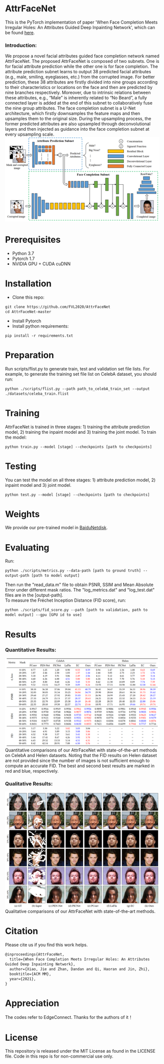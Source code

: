 # AttrFaceNet
This is the PyTorch implementation of paper 'When Face Completion Meets Irregular Holes: An Attributes Guided Deep Inpainting Network', which can be found [here](https://dl.acm.org/doi/abs/10.1145/3474085.3475466).
### Introduction:
We propose a novel facial attributes guided face completion network named AttrFaceNet. The proposed AttrFaceNet is composed of two subnets. One is for facial attribute prediction while the other one is for face completion. The attribute prediction subnet learns to output 38 predicted facial attributes (e.g., male, smiling, eyeglasses, etc.) from the corrupted image. For better prediction, these 38 attributes are firstly divided into nine groups according to their characteristics or locations on the face and then are predicted by nine branches respectively. Moreover, due to intrinsic relations between these attributes, e.g.,
“Male” is inherently related to “No Beard”, a fully connected layer is added at the end of this subnet to collaboratively fuse the nine group attributes. The face completion subnet is a U-Net architecture, which firstly downsamples the feature maps and then upsamples them to the original size. During the upsampling process, the former predicted attributes are also upsampled through deconvolutional layers and then injected as guidance into the face completion subnet at every upsampling scale.
![framework](https://raw.githubusercontent.com/FVL2020/AttrFaceNet/main/figs/framework.png)  
# Prerequisites
* Python 3.7
* Pytorch 1.7
* NVIDIA GPU + CUDA cuDNN
# Installation
* Clone this repo:  
```
git clone https://github.com/FVL2020/AttrFaceNet
cd AttrFaceNet-master
```
* Install Pytorch
* Install python requirements:
```
pip install -r requirements.txt
```
# Preparation
Run scripts/flist.py to generate train, test and validation set file lists. For example, to generate the training set file list on CelebA dataset, you should run:  
```
python ./scripts/flist.py --path path_to_celebA_train_set --output ./datasets/celeba_train.flist
```
# Training
AttrFaceNet is trained in three stages: 1) training the attribute prediction model, 2) training the inpaint model and 3) training the joint model. To train the model:
```
python train.py --model [stage] --checkpoints [path to checkpoints]
```
# Testing
You can test the model on all three stages: 1) attribute prediction model, 2) inpaint model and 3) joint model.
```
python test.py --model [stage] --checkpoints [path to checkpoints]
```
# Weights
We provide our pre-trained model in [BaiduNetdisk](https://pan.baidu.com/s/1wQ2jKZoJu0JoqotEDVHFmQ?pwd=3jl5 ).

# Evaluating
Run:
```
python ./scripts/metrics.py --data-path [path to ground truth] --output-path [path to model output]
```
Then run the "read_data.m" file to obtain PSNR, SSIM and Mean Absolute Error under different mask ratios. The "log_metrics.dat" and "log_test.dat" files are in the [output-path].   
To measure the Fréchet Inception Distance (FID score), run:
```
python ./scripts/fid_score.py --path [path to validation, path to model output] --gpu [GPU id to use]
```
# Results
### Quantitative Results:
![quantitative_results](https://raw.githubusercontent.com/FVL2020/AttrFaceNet/main/figs/quantitative_results.png)  
Quantitative comparisons of our AttrFaceNet with state-of-the-art methods on CelebA and Helen datasets. Noting that the FID results on Helen dataset are not provided since the number of images is not sufficient enough to compute an accurate FID. The best and second best results are marked in red and blue, respectively.
### Qualitative Results:
![qualitative_results](https://raw.githubusercontent.com/FVL2020/AttrFaceNet/main/figs/qualitative_results.png)  
Qualitative comparisons of our AttrFaceNet with state-of-the-art methods.
# Citation
Please cite us if you find this work helps.  
```
@inproceedings{AttrFaceNet,
  title={When Face Completion Meets Irregular Holes: An Attributes Guided Deep Inpainting Network},
  author={Xiao, Jie and Zhan, Dandan and Qi, Haoran and Jin, Zhi},
  booktitle={ACM MM},
  year={2021},
}
```
# Appreciation
The codes refer to EdgeConnect. Thanks for the authors of it！
# License
This repository is released under the MIT License as found in the LICENSE file. Code in this repo is for non-commercial use only.
